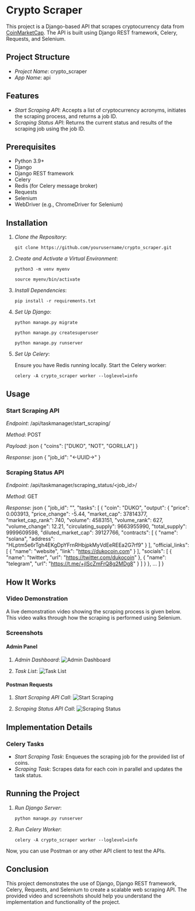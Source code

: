 
# Crypto Scraper

This project is a Django-based API that scrapes cryptocurrency data from [CoinMarketCap](https://coinmarketcap.com/). The API is built using Django REST framework, Celery, Requests, and Selenium.

## Project Structure

- *Project Name*: crypto_scraper
- *App Name*: api

## Features

- *Start Scraping API*: Accepts a list of cryptocurrency acronyms, initiates the scraping process, and returns a job ID.
- *Scraping Status API*: Returns the current status and results of the scraping job using the job ID.

## Prerequisites

- Python 3.9+
- Django
- Django REST framework
- Celery
- Redis (for Celery message broker)
- Requests
- Selenium
- WebDriver (e.g., ChromeDriver for Selenium)

## Installation

1. *Clone the Repository*:

   `git clone https://github.com/yourusername/crypto_scraper.git`

3. *Create and Activate a Virtual Environment*:

   `python3 -m venv myenv`
   
    `source myenv/bin/activate`    

5. *Install Dependencies*:

   `pip install -r requirements.txt`
    

7. *Set Up Django*:

   `python manage.py migrate`
   
    `python manage.py createsuperuser`

   `python manage.py runserver`
    

9. *Set Up Celery*:

    Ensure you have Redis running locally. Start the Celery worker:
    
    `celery -A crypto_scraper worker --loglevel=info`
    

## Usage

### Start Scraping API

*Endpoint*: /api/taskmanager/start_scraping/

*Method*: POST

*Payload*:
json
{
    "coins": ["DUKO", "NOT", "GORILLA"]
}


*Response*:
json
{
    "job_id": "<-UUID->"
}


### Scraping Status API

*Endpoint*: /api/taskmanager/scraping_status/<job_id>/

*Method*: GET

*Response*:
json
{
  "job_id": "<UUID>",
  "tasks": [
    {
      "coin": "DUKO",
      "output": {
        "price": 0.003913,
        "price_change": -5.44,
        "market_cap": 37814377,
        "market_cap_rank": 740,
        "volume": 4583151,
        "volume_rank": 627,
        "volume_change": 12.21,
        "circulating_supply": 9663955990,
        "total_supply": 9999609598,
        "diluted_market_cap": 39127766,
        "contracts": [
          {
            "name": "solana",
            "address": "HLptm5e6rTgh4EKgDpYFrnRHbjpkMyVdEeREEa2G7rf9"
          }
        ],
        "official_links": [
          {
            "name": "website",
            "link": "https://dukocoin.com"
          }
        ],
        "socials": [
          {
            "name": "twitter",
            "url": "https://twitter.com/dukocoin"
          },
          {
            "name": "telegram",
            "url": "https://t.me/+jlScZmFrQ8g2MDg8"
          }
        ]
      }
    },
    ...
  ]
}


## How It Works

### Video Demonstration

A live demonstration video showing the scraping process is given below. This video walks through how the scraping is performed using Selenium.

### Screenshots

#### Admin Panel
1. *Admin Dashboard*:
    ![Admin Dashboard](screenshots/admin_dashboard.png)
   
2. *Task List*:
    ![Task List](screenshots/task_list.png)

#### Postman Requests
1. *Start Scraping API Call*:
    ![Start Scraping](screenshots/start_scraping_postman.png)
   
2. *Scraping Status API Call*:
    ![Scraping Status](screenshots/scraping_status_postman.png)

## Implementation Details

### Celery Tasks

- *Start Scraping Task*: Enqueues the scraping job for the provided list of coins.
- *Scraping Task*: Scrapes data for each coin in parallel and updates the task status.

## Running the Project

1. *Run Django Server*:
    
    `python manage.py runserver`
    

2. *Run Celery Worker*:
    
    `celery -A crypto_scraper worker --loglevel=info`
    

Now, you can use Postman or any other API client to test the APIs.

## Conclusion

This project demonstrates the use of Django, Django REST framework, Celery, Requests, and Selenium to create a scalable web scraping API. The provided video and screenshots should help you understand the implementation and functionality of the project.
